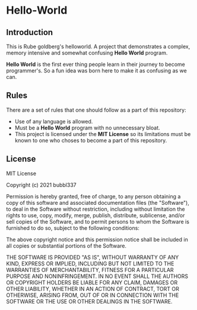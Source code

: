 # Hello-World

## Introduction

This is Rube goldberg's helloworld. A project that demonstrates a complex, memory intensive and somewhat confusing **Hello World** program.

**Hello World** is the first ever thing people learn in their journey to become programmer's. So a fun idea was born here to make it as confusing as we can.

## Rules

There are a set of rules that one should follow as a part of this repository:

- Use of any language is allowed.
- Must be a **Hello World** program with no unnecessary bloat.
- This project is licensed under the **MIT License** so its limitations must be known to one who choses to become a part of this repository.

## License

MIT License

Copyright (c) 2021 bubbl337

Permission is hereby granted, free of charge, to any person obtaining a copy
of this software and associated documentation files (the "Software"), to deal
in the Software without restriction, including without limitation the rights
to use, copy, modify, merge, publish, distribute, sublicense, and/or sell
copies of the Software, and to permit persons to whom the Software is
furnished to do so, subject to the following conditions:

The above copyright notice and this permission notice shall be included in all
copies or substantial portions of the Software.

THE SOFTWARE IS PROVIDED "AS IS", WITHOUT WARRANTY OF ANY KIND, EXPRESS OR
IMPLIED, INCLUDING BUT NOT LIMITED TO THE WARRANTIES OF MERCHANTABILITY,
FITNESS FOR A PARTICULAR PURPOSE AND NONINFRINGEMENT. IN NO EVENT SHALL THE
AUTHORS OR COPYRIGHT HOLDERS BE LIABLE FOR ANY CLAIM, DAMAGES OR OTHER
LIABILITY, WHETHER IN AN ACTION OF CONTRACT, TORT OR OTHERWISE, ARISING FROM,
OUT OF OR IN CONNECTION WITH THE SOFTWARE OR THE USE OR OTHER DEALINGS IN THE
SOFTWARE.
